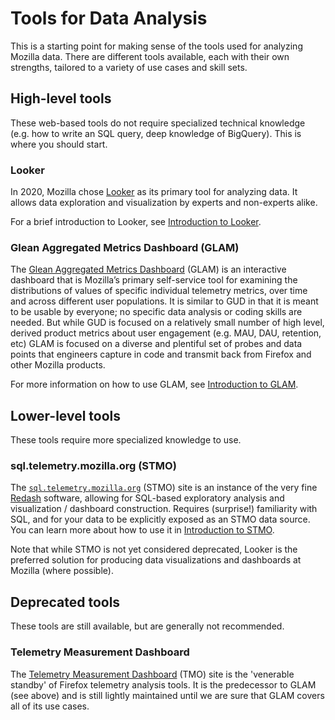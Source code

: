# Tools for Data Analysis

This is a starting point for making sense of the tools used for analyzing Mozilla data. There are different tools available, each with their own strengths, tailored to a variety of use cases and skill sets.

<!-- toc -->

## High-level tools

These web-based tools do not require specialized technical knowledge (e.g. how to write an SQL query, deep knowledge of BigQuery). This is where you should start.

### Looker

In 2020, Mozilla chose [Looker](https://looker.com/) as its primary tool for analyzing data.
It allows data exploration and visualization by experts and non-experts alike.

For a brief introduction to Looker, see [Introduction to Looker](../cookbooks/looker/intro.md).

### Glean Aggregated Metrics Dashboard (GLAM)

The [Glean Aggregated Metrics Dashboard](https://glam.telemetry.mozilla.org/) (GLAM) is an interactive dashboard that is Mozilla’s primary self-service tool for examining the distributions of values of specific individual telemetry metrics, over time and across different user populations. It is similar to GUD in that it is meant to be usable by everyone; no specific data analysis or coding skills are needed. But while GUD is focused on a relatively small number of high level, derived product metrics about user engagement (e.g. MAU, DAU, retention, etc) GLAM is focused on a diverse and plentiful set of probes and data points that engineers capture in code and transmit back from Firefox and other Mozilla products.

For more information on how to use GLAM, see [Introduction to GLAM](../cookbooks/glam.md).

## Lower-level tools

These tools require more specialized knowledge to use.

### sql.telemetry.mozilla.org (STMO)

The [`sql.telemetry.mozilla.org`](https://sql.telemetry.mozilla.org) (STMO) site
is an instance of the very fine [Redash](https://redash.io/) software, allowing
for SQL-based exploratory analysis and visualization / dashboard
construction.
Requires (surprise!) familiarity with SQL, and for your data to be explicitly exposed as an STMO data source.
You can learn more about how to use it in [Introduction to STMO](../tools/stmo.md).

Note that while STMO is not yet considered deprecated, Looker is the preferred solution for producing data visualizations and dashboards at Mozilla (where possible).

## Deprecated tools

These tools are still available, but are generally not recommended.

### Telemetry Measurement Dashboard

The [Telemetry Measurement Dashboard](https://telemetry.mozilla.org/new-pipeline/dist.html) (TMO) site is the 'venerable standby' of Firefox telemetry analysis tools.
It is the predecessor to GLAM (see above) and is still lightly maintained until we are sure that GLAM covers all of its use cases.
